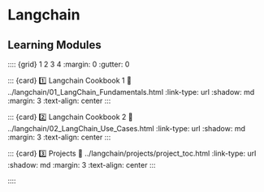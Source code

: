 # Langchain

## Learning Modules

:::: {grid} 1 2 3 4
:margin: 0
:gutter: 0

::: {card} 1️⃣ Langchain Cookbook 1
:link: ../langchain/01_LangChain_Fundamentals.html
:link-type: url
:shadow: md
:margin: 3
:text-align: center
:::

::: {card} 2️⃣ Langchain Cookbook 2
:link: ../langchain/02_LangChain_Use_Cases.html
:link-type: url
:shadow: md
:margin: 3
:text-align: center
:::

::: {card} 3️⃣ Projects
:link: ../langchain/projects/project_toc.html
:link-type: url
:shadow: md
:margin: 3
:text-align: center
:::

::::
